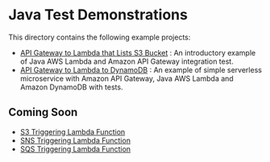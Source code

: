 # Java Test Demonstrations

This directory contains the following example projects:
* [API Gateway to Lambda that Lists S3 Bucket](./apigw-lambda-list-s3-buckets) : An introductory example of Java AWS Lambda and Amazon API Gateway integration test.
* [API Gateway to Lambda to DynamoDB](./apigw-lambda-ddb) : An example of simple serverless microservice with Amazon API Gateway, Java AWS Lambda and Amazon DynamoDB with tests.

## Coming Soon
* [S3 Triggering Lambda Function](./s3-trigger-lambda)
* [SNS Triggering Lambda Function](./sns-trigger-lambda)
* [SQS Triggering Lambda Function](./sqs-trigger-lambda)
